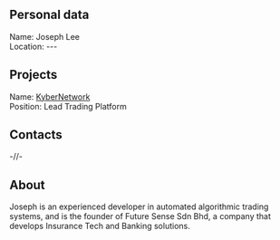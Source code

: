 ## Personal data
Name: Joseph Lee  
Location: ---
## Projects 
Name: [KyberNetwork](../projects/kybernetwork.md)  
Position: Lead Trading Platform 
## Contacts
-//-
## About
Joseph is an experienced developer in automated algorithmic trading systems, and is the founder of Future Sense Sdn Bhd, a company that develops Insurance Tech and Banking solutions. 
